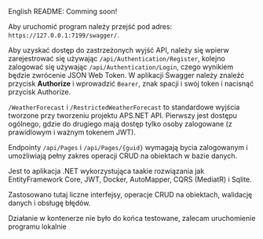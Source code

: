 English README: Comming soon!

Aby uruchomić program należy przejść pod adres: `https://127.0.0.1:7199/swagger/`.

Aby uzyskać dostęp do zastrzeżonych wyjść API, należy się wpierw zarejestrować się używając `/api/Authentication/Register`, kolejno zalogować się używając `/api/Authentication/Login`, czego wynikiem będzie zwrócenie JSON Web Token. W aplikacji Swagger należy znaleźć przycisk **Authorize** i wprowadzić `Bearer`, znak spacji i swój token i nacisnąć przycisk Authorize.

`/WeatherForecast` i `/RestrictedWeatherForecast` to standardowe wyjścia tworzone przy tworzeniu projektu APS.NET API. Pierwszy jest dostępu ogólnego, gdzie do drugiego mają dostęp tylko osoby zalogowane (z prawidlowym i ważnym tokenem JWT).

Endpointy `/api/Pages` i `/api/Pages/{guid}` wymagają bycia zalogowanym i umożliwiają pełny zakres operacji CRUD na obiektach w bazie danych.

Jest to aplikacja .NET wykorzystująca taakie rozwiązania jak EntityFramework Core, JWT, Docker, AutoMapper, CQRS (MediatR) i Sqlite.

Zastosowano tutaj liczne interfejsy, operacje CRUD na obiektach, walidację danych i obsługę błędów.

Działanie w kontenerze nie było do końca testowane, zalecam uruchomienie programu lokalnie
